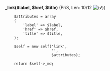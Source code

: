 **_link($label, $href, $title)** (PriS, Len: 10/12 ![(&radic;)](https://raw.github.com/TheB3Rt0z/schrimp/master/.inc/img/icon_16x16_green_ok.png ""))  
  
        $attributes = array
        (
            'label' => $label,
            'href' => $href,
            'title' => $title,
        );

        $self = new self('link',
                         '',
                         $attributes);

        return $self->_md;
